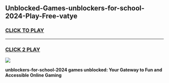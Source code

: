 
## Unblocked-Games-unblockers-for-school-2024-Play-Free-vatye
<h3>
<a href="https://premium76.site?title=unblockers-for-school-2024&ref=23A">CLICK TO PLAY</a></h3>
<hr>

<h3>
<a href="https://premium76.site?title=unblockers-for-school-2024&ref=23A">CLICK 2 PLAY</a>
  
</h3>

<a href="https://premium76.site?title=unblockers-for-school-2024&ref=23A"><img src="https://clearcache.store/games.png"></a>


**unblockers-for-school-2024 games unblocked: Your Gateway to Fun and Accessible Online Gaming**
